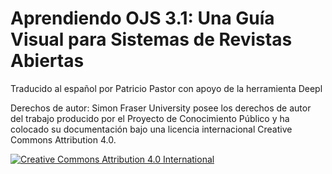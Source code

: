 # Aprendiendo OJS 3.1: Una Guía Visual para Sistemas de Revistas Abiertas

Traducido al español por Patricio Pastor con apoyo de la herramienta Deepl

Derechos de autor: Simon Fraser University posee los derechos de autor del trabajo producido por el Proyecto de Conocimiento Público y ha colocado su documentación bajo una licencia internacional Creative Commons Attribution 4.0.

[![Creative Commons Attribution 4.0 International](https://licensebuttons.net/l/by/4.0/88x31.png "Creative Commons Attribution 4.0 International")](https://creativecommons.org/licenses/by/4.0/)
